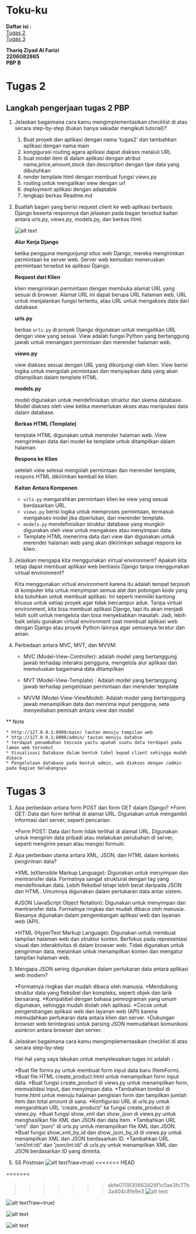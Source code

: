 # **Toku-ku**

**Daftar isi :**<br/>
[Tugas 2](#tugas-2)<br/>
[Tugas 3](#tugas-3)

**Thariq Ziyad Al Farizi**<br/>
**2206082865**<br/>
**PBP B**<br/>

# **Tugas 2**
## **Langkah pengerjaan tugas 2 PBP**

1. Jelaskan bagaimana cara kamu mengimplementasikan checklist di atas secara step-by-step (bukan hanya sekadar mengikuti tutorial)?

   1. Buat proyek dan aplikasi dengan nama 'tugas2' dan tambahkan aplikasi dengan nama main
   2. kongigurasi routing agara aplikasi dapat diakses melaluii URL
   3. buat model item di dalam aplikasi dengan atribut nama,price,amount,stock dan description dengan tipe data yang     dibutuhkan
   4. render template html dengan membuat fungsi views.py
    5. routing untuk mengaitkan view dengan url
    6. deployment aplikasi dengan adaptable
    7. lengkapi berkas Readme.md

2. Buatlah bagan yang berisi request client ke web aplikasi berbasis Django beserta responnya dan jelaskan pada bagan   tersebut kaitan antara urls.py, views.py, models.py, dan berkas html.

   ![alt text](https://github.com/terbang11day/Tugas2/blob/main/dok/flowchart.jpg?raw=true)

    **Alur Kerja Django**

    ketika pengguna mengunjungi situs web Django, mereka mengirimkan permintaan ke server web. Server web kemudian meneruskan permintaan tersebut ke aplikasi Django.

    **Request dari Klien**

    klien mengirimkan permintaan dengan membuka alamat URL yang sesuai di browser. Alamat URL ini dapat berupa URL halaman web, URL untuk menjalankan fungsi tertentu, atau URL untuk mengakses data dari database.

    **urls.py**

    berkas `urls.py` di proyek Django digunakan untuk mengaitkan URL dengan view yang sesuai. View adalah fungsi Python yang bertanggung jawab untuk menangani permintaan dan merender halaman web.

    **views.py**

    view diakses sesuai dengan URL yang dikunjungi oleh klien. View berisi logika untuk mengolah permintaan dan menyiapkan data yang akan ditampilkan dalam template HTML.

    **models.py**

    model digunakan untuk mendefinisikan struktur dan skema database. Model diakses oleh view ketika memerlukan akses atau manipulasi data dalam database.

    **Berkas HTML (Template)**

    template HTML digunakan untuk merender halaman web. View mengirimkan data dari model ke template untuk ditampilkan dalam halaman.

    **Respons ke Klien**

    setelah view selesai mengolah permintaan dan merender template, respons HTML dikirimkan kembali ke klien.

    **Kaitan Antara Komponen**

    * `urls.py` mengarahkan permintaan klien ke view yang sesuai berdasarkan URL.
    * `views.py` berisi logika untuk memproses permintaan, termasuk mengakses model jika diperlukan, dan merender template.
    * `models.py` mendefinisikan struktur database yang mungkin digunakan oleh view untuk mengakses atau menyimpan data.
    * Template HTML menerima data dari view dan digunakan untuk merender halaman web yang akan dikirimkan sebagai respons ke klien.

3. Jelaskan mengapa kita menggunakan virtual environment? Apakah kita tetap dapat membuat aplikasi web berbasis Django tanpa menggunakan virtual environment?

    Kita menggunakan virtual environment karena itu adalah tempat terpisah di komputer kita untuk menyimpan semua alat dan potongan kode yang kita butuhkan untuk membuat aplikasi. Ini seperti memiliki kantong khusus untuk setiap proyek agar tidak bercampur aduk. Tanpa virtual environment, kita bisa membuat aplikasi Django, tapi itu akan menjadi lebih sulit untuk mengelola dan bisa menyebabkan masalah. Jadi, lebih baik selalu gunakan virtual environment saat membuat aplikasi web dengan Django atau proyek Python lainnya agar semuanya teratur dan aman.


4. Perbedaan antara MVC, MVT, dan MVVM:

    * MVC (Model-View-Controller):
        adalah model yang bertanggung jawab terhadap interaksi pengguna, mengelola alur aplikasi
        dan memutuskan bagaimana data ditampilkan

    * MVT (Model-View-Template) :
        Adalah model yang bertanggung jawab terhadap pengelolaan permintaan dan merender template

    * MVVM (Model-View-ViewModel):
        Adalah model yang bertanggung jawab menampilkan data dan menrima input pengguna, seta menyediakan pemisah antara view dan model


** Note 

    * http://127.0.0.1:8000/main/ tautan menuju tampilan web
    * http://127.0.0.1:8000/admin/ tautan menuju databse
    * terdapat penambahan tescase yaitu apakah suatu data terdapat pada laman web tersebut
    * Visualisasi Database dalam bentuk tabel kepad client sehingga mudah dibaca
    * Pengelolaan database pada bentuk admin, web diakses dengan /admin pada bagian belakangnya



# **Tugas 3**


1. Apa perbedaan antara form POST dan form GET dalam Django?
    *Form GET:
        Data dari form terlihat di alamat URL.
        Digunakan untuk mengambil informasi dari server, seperti pencarian.

    *Form POST:
        Data dari form tidak terlihat di alamat URL.
        Digunakan untuk mengirim data pribadi atau melakukan perubahan di server, seperti mengirim pesan atau mengisi formulir.
    
2. Apa perbedaan utama antara XML, JSON, dan HTML dalam konteks pengiriman data?

    *XML (eXtensible Markup Language):
        Digunakan untuk menyimpan dan mentransfer data.
        Formatnya sangat struktural dengan tag yang mendefinisikan data.
        Lebih fleksibel tetapi lebih berat daripada JSON dan HTML.
        Umumnya digunakan dalam pertukaran data antar sistem.
        
    #JSON (JavaScript Object Notation):
        Digunakan untuk menyimpan dan mentransfer data.
        Formatnya ringkas dan mudah dibaca oleh manusia.
        Biasanya digunakan dalam pengembangan aplikasi web dan layanan web (API).
        
    *HTML (HyperText Markup Language):
        Digunakan untuk membuat tampilan halaman web dan struktur konten.
        Berfokus pada representasi visual dan interaktivitas di dalam browser web.
        Tidak digunakan untuk pengiriman data, melainkan untuk menampilkan konten dan mengatur tampilan halaman web.

3. Mengapa JSON sering digunakan dalam pertukaran data antara aplikasi web modern?

    *Formatnya ringkas dan mudah dibaca oleh manusia.
    *Mendukung struktur data yang fleksibel dan kompleks, seperti objek dan larik bersarang.
    *Kompatibel dengan bahasa pemrograman yang umum digunakan, sehingga mudah diolah oleh aplikasi.
    *Cocok untuk pengembangan aplikasi web dan layanan web (API) karena memudahkan pertukaran data antara klien dan server.
    *Dukungan browser web terintegrasi untuk parsing JSON memudahkan komunikasi asinkron antara browser dan server.

4. Jelaskan bagaimana cara kamu mengimplementasikan checklist di atas secara step-by-step

    Hal-hal yang saya lakukan untuk menyelesaikan tugas ini adalah :

    *Buat file forms.py untuk membuat form input data baru (ItemForm).
    *Buat file HTML create_product.html untuk menampilkan form input data.
    *Buat fungsi create_product di views.py untuk menampilkan form, memvalidasi input, dan menyimpan data.
    *Tambahkan tombol di home.html untuk menuju halaman pengisian form dan tampilkan jumlah item dan total amount di sana.
    *Konfigurasi URL di urls.py untuk mengarahkan URL 'create_product/' ke fungsi create_product di views.py.
    *Buat fungsi show_xml dan show_json di views.py untuk menghasilkan file XML dan JSON dari data Item.
    *Tambahkan URL 'xml/' dan 'json/' di urls.py untuk menampilkan file XML dan JSON.
    *Buat fungsi show_xml_by_id dan show_json_by_id di views.py untuk menampilkan XML dan JSON berdasarkan ID.
    *Tambahkan URL 'xml/int:id/' dan 'json/int:id/' di urls.py untuk menampilkan XML dan JSON berdasarkan ID yang diminta.

5.  SS Postman
   ![alt text](https://github.com/terbang11day/Tugas2/blob/main/dok/html.png)?raw=true)
<<<<<<< HEAD

=======
>>>>>>> abfe070930663428f1c0ae3fc77b3a404c8fe9e3
   ![alt text](https://github.com/terbang11day/Tugas2/blob/main/dok/json.png?raw=true)

   ![alt text](https://github.com/terbang11day/Tugas2/blob/main/dok/json_id.png)?raw=true)

   ![alt text](https://github.com/terbang11day/Tugas2/blob/main/dok/xml.png?raw=true)
   
   ![alt text](https://github.com/terbang11day/Tugas2/blob/main/dok/xml_id.png?raw=true)







